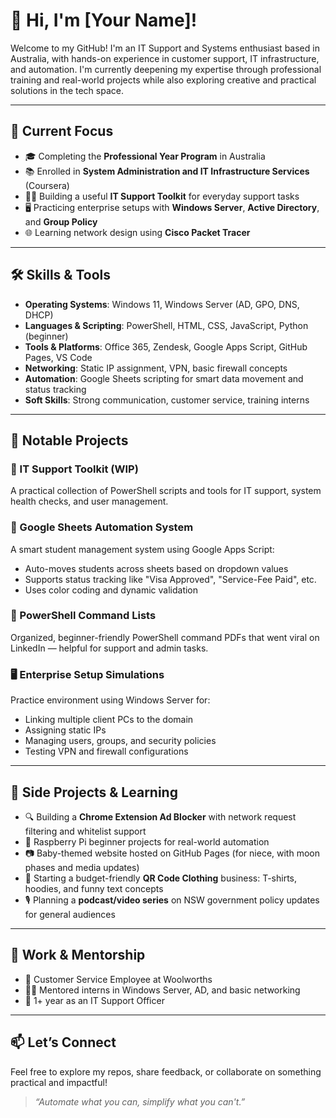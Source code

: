 # 👋 Hi, I'm [Your Name]!

Welcome to my GitHub! I'm an IT Support and Systems enthusiast based in Australia, with hands-on experience in customer support, IT infrastructure, and automation. I'm currently deepening my expertise through professional training and real-world projects while also exploring creative and practical solutions in the tech space.

---

## 💼 Current Focus

- 🎓 Completing the **Professional Year Program** in Australia  
- 📚 Enrolled in **System Administration and IT Infrastructure Services** (Coursera)  
- 👨‍💻 Building a useful **IT Support Toolkit** for everyday support tasks  
- 🖥️ Practicing enterprise setups with **Windows Server**, **Active Directory**, and **Group Policy**  
- 🌐 Learning network design using **Cisco Packet Tracer**

---

## 🛠️ Skills & Tools

- **Operating Systems**: Windows 11, Windows Server (AD, GPO, DNS, DHCP)
- **Languages & Scripting**: PowerShell, HTML, CSS, JavaScript, Python (beginner)
- **Tools & Platforms**: Office 365, Zendesk, Google Apps Script, GitHub Pages, VS Code  
- **Networking**: Static IP assignment, VPN, basic firewall concepts  
- **Automation**: Google Sheets scripting for smart data movement and status tracking  
- **Soft Skills**: Strong communication, customer service, training interns

---

## 📌 Notable Projects

### 🧰 IT Support Toolkit (WIP)
A practical collection of PowerShell scripts and tools for IT support, system health checks, and user management.

### 🧾 Google Sheets Automation System
A smart student management system using Google Apps Script:
- Auto-moves students across sheets based on dropdown values  
- Supports status tracking like "Visa Approved", "Service-Fee Paid", etc.  
- Uses color coding and dynamic validation

### 📑 PowerShell Command Lists
Organized, beginner-friendly PowerShell command PDFs that went viral on LinkedIn — helpful for support and admin tasks.

### 🖥️ Enterprise Setup Simulations
Practice environment using Windows Server for:
- Linking multiple client PCs to the domain  
- Assigning static IPs  
- Managing users, groups, and security policies  
- Testing VPN and firewall configurations

---

## 🔧 Side Projects & Learning

- 🔍 Building a **Chrome Extension Ad Blocker** with network request filtering and whitelist support  
- 📡 Raspberry Pi beginner projects for real-world automation  
- 📷 Baby-themed website hosted on GitHub Pages (for niece, with moon phases and media updates)  
- 👕 Starting a budget-friendly **QR Code Clothing** business: T-shirts, hoodies, and funny text concepts  
- 🎙️ Planning a **podcast/video series** on NSW government policy updates for general audiences

---

## 💬 Work & Mentorship

- 🛒 Customer Service Employee at Woolworths  
- 🧑‍🏫 Mentored interns in Windows Server, AD, and basic networking  
- 🤝 1+ year as an IT Support Officer

---

## 📫 Let’s Connect

Feel free to explore my repos, share feedback, or collaborate on something practical and impactful!

> *“Automate what you can, simplify what you can't.”*
